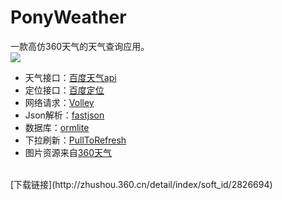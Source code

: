 # PonyWeather
一款高仿360天气的天气查询应用。<br>
![](https://github.com/ChanWong21/Weather/blob/master/screenshot/screenshot.gif)<br>
* 天气接口：[百度天气api](http://blog.csdn.net/yongyinmg/article/details/36682683)
* 定位接口：[百度定位](http://developer.baidu.com/map/)
* 网络请求：[Volley](https://developer.android.com/training/volley/index.html)
* Json解析：[fastjson](https://github.com/alibaba/fastjson)
* 数据库：[ormlite](https://github.com/j256/ormlite-android)
* 下拉刷新：[PullToRefresh](https://github.com/chrisbanes/Android-PullToRefresh)
* 图片资源来自[360天气](http://zhushou.360.cn/detail/index/soft_id/92235)<br>
<br>
[下载链接](http://zhushou.360.cn/detail/index/soft_id/2826694)
